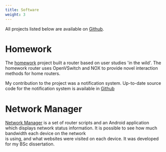 ```yaml
---
title: Software
weight: 3
---
```

All projects listed below are available on [Github](http://github.com/rjspencer1989).

# Homework
The [homework](http://github.com/homework) project built a router based on user studies 'in the wild'.
The homework router uses OpenVSwitch and NOX to provide novel interaction methods for home routers.

My contribution to the project was a notification system. Up-to-date source code for the notification system is
available in [Github](http://github.com/rjspencer1989/homework-notify)

# Network Manager		

[Network Manager](http://github.com/rjspencer1989/NetworkManagerApp) is a set of router scripts and an Android application		
which displays network status information. It is possible to see how much bandwidth each device on the network		
is using, and what websites were visited on each device. It was developed for my BSc dissertation.
